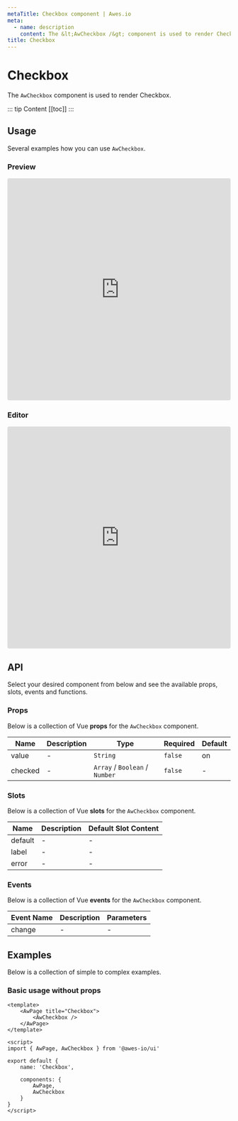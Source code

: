 ```yaml
---
metaTitle: Checkbox сomponent | Awes.io
meta:
  - name: description
    content: The &lt;AwCheckbox /&gt; component is used to render Checkbox - UI Vue component for Awes.io.
title: Checkbox
---
```

# Checkbox

The `AwCheckbox` component is used to render Checkbox.

::: tip Content
[[toc]]
:::

## Usage
Several examples how you can use `AwCheckbox`.

### Preview
<iframe
     src='https://codesandbox.io/embed/github/awes-io/client/tree/master/examples/basic-ui?autoresize=1&fontsize=14&hidenavigation=1&initialpath=%2Faw-checkbox&module=%2Fpages%2Faw-checkbox.vue&theme=dark&view=preview'
     style='width:100%; height:500px; border:0; border-radius: 4px; overflow:hidden;'
     title='basic-ui'
     allow='geolocation; microphone; camera; midi; vr; accelerometer; gyroscope; payment; ambient-light-sensor; encrypted-media; usb'
     sandbox='allow-modals allow-forms allow-popups allow-scripts allow-same-origin'
   ></iframe>

### Editor
<iframe
     src='https://codesandbox.io/embed/github/awes-io/client/tree/master/examples/basic-ui?autoresize=1&fontsize=14&hidenavigation=1&initialpath=%2Faw-checkbox&module=%2Fpages%2Faw-checkbox.vue&theme=dark&view=editor'
     style='width:100%; height:500px; border:0; border-radius: 4px; overflow:hidden;'
     title='basic-ui'
     allow='geolocation; microphone; camera; midi; vr; accelerometer; gyroscope; payment; ambient-light-sensor; encrypted-media; usb'
     sandbox='allow-modals allow-forms allow-popups allow-scripts allow-same-origin'
   ></iframe>

## API
Select your desired component from below and see the available props, slots, events and functions.

### Props
Below is a collection of Vue **props** for the `AwCheckbox` component.
<!-- @vuese:AwCheckbox:props:start -->
|Name|Description|Type|Required|Default|
|---|---|---|---|---|
|value|-|`String`|`false`|on|
|checked|-|`Array` /  `Boolean` /  `Number`|`false`|-|

<!-- @vuese:AwCheckbox:props:end -->

### Slots
Below is a collection of Vue **slots** for the `AwCheckbox` component.
<!-- @vuese:AwCheckbox:slots:start -->
|Name|Description|Default Slot Content|
|---|---|---|
|default|-|-|
|label|-|-|
|error|-|-|

<!-- @vuese:AwCheckbox:slots:end -->


### Events
Below is a collection of Vue **events** for the `AwCheckbox` component.
<!-- @vuese:AwCheckbox:events:start -->
|Event Name|Description|Parameters|
|---|---|---|
|change|-|-|

<!-- @vuese:AwCheckbox:events:end -->


## Examples
Below is a collection of simple to complex examples.

### Basic usage without props
```vue
<template>
    <AwPage title="Checkbox">
        <AwCheckbox />
    </AwPage>
</template>

<script>
import { AwPage, AwCheckbox } from '@awes-io/ui'

export default {
    name: 'Checkbox',

    components: {
        AwPage,
        AwCheckbox
    }
}
</script>

```

